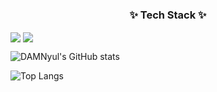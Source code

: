 <h3 align="center">✨ Tech Stack ✨</h3>
<img align = "center" src="https://img.shields.io/badge/Flutter-20232a.svg?style=for-the-badge&logo=Flutter&logoColor=61DAFB" /> <img align = "center" src="https://img.shields.io/badge/Dart-20232a.svg?style=for-the-badge&logo=Dart&logoColor=61DAFB" />






![DAMNyul's GitHub stats](https://github-readme-stats.vercel.app/api?username=DAMNyul&show_icons=true&theme=radical)

![Top Langs](https://github-readme-stats.vercel.app/api/top-langs/?username=DAMNyul&layout=compact)
